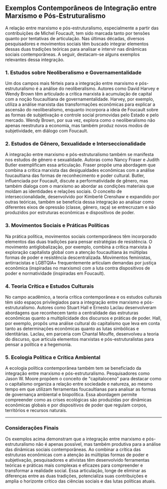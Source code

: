 
## Exemplos Contemporâneos de Integração entre Marxismo e Pós-Estruturalismo

A relação entre marxismo e pós-estruturalismo, especialmente a partir das contribuições de Michel Foucault, tem sido marcada tanto por tensões quanto por tentativas de articulação. Nas últimas décadas, diversos pesquisadores e movimentos sociais têm buscado integrar elementos dessas duas tradições teóricas para analisar e intervir nas dinâmicas sociais contemporâneas. A seguir, destacam-se alguns exemplos relevantes dessa integração.

### 1. Estudos sobre Neoliberalismo e Governamentalidade

Um dos campos mais férteis para a integração entre marxismo e pós-estruturalismo é a análise do neoliberalismo. Autores como David Harvey e Wendy Brown têm articulado a crítica marxista à acumulação de capital com a noção foucaultiana de governamentalidade. Harvey, por exemplo, utiliza a análise marxista das transformações econômicas para explicar a ascensão do neoliberalismo, enquanto incorpora a ideia de Foucault sobre as formas de subjetivação e controle social promovidas pelo Estado e pelo mercado. Wendy Brown, por sua vez, explora como o neoliberalismo não apenas reestrutura a economia, mas também produz novos modos de subjetividade, em diálogo com Foucault.

### 2. Estudos de Gênero, Sexualidade e Interseccionalidade

A integração entre marxismo e pós-estruturalismo também se manifesta nos estudos de gênero e sexualidade. Autoras como Nancy Fraser e Judith Butler exemplificam essa articulação. Fraser propõe uma abordagem que combina a crítica marxista das desigualdades econômicas com a análise foucaultiana das formas de reconhecimento e poder cultural. Butler, influenciada por Foucault, discute a performatividade de gênero, mas também dialoga com o marxismo ao abordar as condições materiais que moldam as identidades e relações sociais. O conceito de interseccionalidade, desenvolvido por Kimberlé Crenshaw e expandido por outras teóricas, também se beneficia dessa integração ao analisar como diferentes eixos de opressão (classe, gênero, raça) se entrecruzam e são produzidos por estruturas econômicas e dispositivos de poder.

### 3. Movimentos Sociais e Práticas Políticas

Na prática política, movimentos sociais contemporâneos têm incorporado elementos das duas tradições para pensar estratégias de resistência. O movimento antiglobalização, por exemplo, combina a crítica marxista à exploração capitalista global com a atenção foucaultiana às múltiplas formas de poder e resistência descentralizada. Movimentos feministas, antirracistas e LGBTQIA+ frequentemente articulam demandas por justiça econômica (inspiradas no marxismo) com a luta contra dispositivos de poder e normatividade (inspiradas em Foucault).

### 4. Teoria Crítica e Estudos Culturais

No campo acadêmico, a teoria crítica contemporânea e os estudos culturais têm sido espaços privilegiados para a integração entre marxismo e pós-estruturalismo. Autores como Stuart Hall e Ernesto Laclau desenvolveram abordagens que reconhecem tanto a centralidade das estruturas econômicas quanto a multiplicidade dos discursos e práticas de poder. Hall, por exemplo, propôs uma análise cultural do capitalismo que leva em conta tanto as determinações econômicas quanto as lutas simbólicas e identitárias. Laclau, em parceria com Chantal Mouffe, desenvolveu a teoria do discurso, que articula elementos marxistas e pós-estruturalistas para pensar a política e a hegemonia.

### 5. Ecologia Política e Crítica Ambiental

A ecologia política contemporânea também tem se beneficiado da integração entre marxismo e pós-estruturalismo. Pesquisadores como Jason W. Moore propõem o conceito de "capitaloceno" para destacar como o capitalismo organiza a relação entre sociedade e natureza, ao mesmo tempo em que utilizam ferramentas foucaultianas para analisar as formas de governança ambiental e biopolítica. Essa abordagem permite compreender como as crises ecológicas são produzidas por dinâmicas econômicas globais e por dispositivos de poder que regulam corpos, territórios e recursos naturais.

___

### Considerações Finais

Os exemplos acima demonstram que a integração entre marxismo e pós-estruturalismo não é apenas possível, mas também produtiva para a análise das dinâmicas sociais contemporâneas. Ao combinar a crítica das estruturas econômicas com a atenção às múltiplas formas de poder e subjetivação, pesquisadores e ativistas têm desenvolvido ferramentas teóricas e práticas mais complexas e eficazes para compreender e transformar a realidade social. Essa articulação, longe de eliminar as diferenças entre as duas tradições, potencializa suas contribuições e amplia o horizonte crítico das ciências sociais e das lutas políticas atuais.
```
